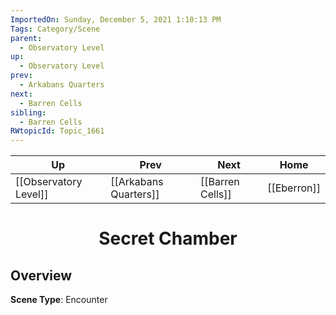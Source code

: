 ```yaml
---
ImportedOn: Sunday, December 5, 2021 1:10:13 PM
Tags: Category/Scene
parent:
  - Observatory Level
up:
  - Observatory Level
prev:
  - Arkabans Quarters
next:
  - Barren Cells
sibling:
  - Barren Cells
RWtopicId: Topic_1661
---
```


| Up | Prev | Next | Home |
|----|------|------|------|
| [[Observatory Level]] | [[Arkabans Quarters]] | [[Barren Cells]] | [[Eberron]] |

# <center>Secret Chamber</center>

## Overview

**Scene Type**: Encounter
